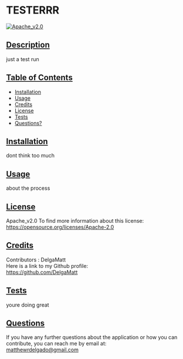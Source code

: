 # TESTERRR
  [![Apache_v2.0](https://img.shields.io/badge/License-Apache_v2.0-blue.svg)](https://opensource.org/licenses/Apache_v2.0)
  ## <ins>Description
  just a test run
  ## <ins>Table of Contents
  - [Installation](#installation)
  - [Usage](#usage)
  - [Credits](#credits)
  - [License](#license)
  - [Tests](#tests)
  - [Questions?](#questions)
  ## <ins>Installation
  dont think too much
  ## <ins>Usage
  about the process
  ## <ins>License
  Apache_v2.0
  To find more information about this license: https://opensource.org/licenses/Apache-2.0<br>
   
  ## <ins>Credits
  Contributors :
  DelgaMatt<br>
  Here is a link to my Github profile:<br>
  https://github.com/DelgaMatt
  ## <ins>Tests
  youre doing great
  ## <ins>Questions

  If you have any further questions about the application or how you can contribute, you can reach me by email at:<br>
  matthewrdelgado@gmail.com
